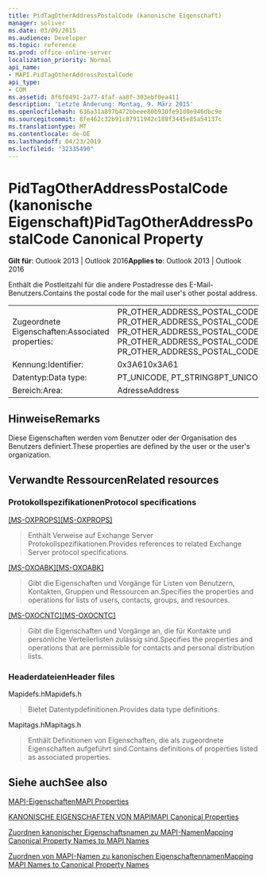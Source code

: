 ```yaml
---
title: PidTagOtherAddressPostalCode (kanonische Eigenschaft)
manager: soliver
ms.date: 03/09/2015
ms.audience: Developer
ms.topic: reference
ms.prod: office-online-server
localization_priority: Normal
api_name:
- MAPI.PidTagOtherAddressPostalCode
api_type:
- COM
ms.assetid: 8f6f0491-2a77-4faf-aa8f-303ebf0ea411
description: 'Letzte Änderung: Montag, 9. März 2015'
ms.openlocfilehash: 636a31a897b472bbeee80b930fe91d0e946dbc9e
ms.sourcegitcommit: 8fe462c32b91c87911942c188f3445e85a54137c
ms.translationtype: MT
ms.contentlocale: de-DE
ms.lasthandoff: 04/23/2019
ms.locfileid: "32335490"
---
```

# <a name="pidtagotheraddresspostalcode-canonical-property"></a><span data-ttu-id="8df72-103">PidTagOtherAddressPostalCode (kanonische Eigenschaft)</span><span class="sxs-lookup"><span data-stu-id="8df72-103">PidTagOtherAddressPostalCode Canonical Property</span></span>

  
  
<span data-ttu-id="8df72-104">**Gilt für**: Outlook 2013 | Outlook 2016</span><span class="sxs-lookup"><span data-stu-id="8df72-104">**Applies to**: Outlook 2013 | Outlook 2016</span></span> 
  
<span data-ttu-id="8df72-105">Enthält die Postleitzahl für die andere Postadresse des E-Mail-Benutzers.</span><span class="sxs-lookup"><span data-stu-id="8df72-105">Contains the postal code for the mail user's other postal address.</span></span>
  
|||
|:-----|:-----|
|<span data-ttu-id="8df72-106">Zugeordnete Eigenschaften:</span><span class="sxs-lookup"><span data-stu-id="8df72-106">Associated properties:</span></span>  <br/> |<span data-ttu-id="8df72-107">PR_OTHER_ADDRESS_POSTAL_CODE, PR_OTHER_ADDRESS_POSTAL_CODE_A, PR_OTHER_ADDRESS_POSTAL_CODE_W</span><span class="sxs-lookup"><span data-stu-id="8df72-107">PR_OTHER_ADDRESS_POSTAL_CODE, PR_OTHER_ADDRESS_POSTAL_CODE_A, PR_OTHER_ADDRESS_POSTAL_CODE_W</span></span>  <br/> |
|<span data-ttu-id="8df72-108">Kennung:</span><span class="sxs-lookup"><span data-stu-id="8df72-108">Identifier:</span></span>  <br/> |<span data-ttu-id="8df72-109">0x3A61</span><span class="sxs-lookup"><span data-stu-id="8df72-109">0x3A61</span></span>  <br/> |
|<span data-ttu-id="8df72-110">Datentyp:</span><span class="sxs-lookup"><span data-stu-id="8df72-110">Data type:</span></span>  <br/> |<span data-ttu-id="8df72-111">PT_UNICODE, PT_STRING8</span><span class="sxs-lookup"><span data-stu-id="8df72-111">PT_UNICODE, PT_STRING8</span></span>  <br/> |
|<span data-ttu-id="8df72-112">Bereich:</span><span class="sxs-lookup"><span data-stu-id="8df72-112">Area:</span></span>  <br/> |<span data-ttu-id="8df72-113">Adresse</span><span class="sxs-lookup"><span data-stu-id="8df72-113">Address</span></span>  <br/> |
   
## <a name="remarks"></a><span data-ttu-id="8df72-114">Hinweise</span><span class="sxs-lookup"><span data-stu-id="8df72-114">Remarks</span></span>

<span data-ttu-id="8df72-115">Diese Eigenschaften werden vom Benutzer oder der Organisation des Benutzers definiert.</span><span class="sxs-lookup"><span data-stu-id="8df72-115">These properties are defined by the user or the user's organization.</span></span>
  
## <a name="related-resources"></a><span data-ttu-id="8df72-116">Verwandte Ressourcen</span><span class="sxs-lookup"><span data-stu-id="8df72-116">Related resources</span></span>

### <a name="protocol-specifications"></a><span data-ttu-id="8df72-117">Protokollspezifikationen</span><span class="sxs-lookup"><span data-stu-id="8df72-117">Protocol specifications</span></span>

<span data-ttu-id="8df72-118">[[MS-OXPROPS]](https://msdn.microsoft.com/library/f6ab1613-aefe-447d-a49c-18217230b148%28Office.15%29.aspx)</span><span class="sxs-lookup"><span data-stu-id="8df72-118">[[MS-OXPROPS]](https://msdn.microsoft.com/library/f6ab1613-aefe-447d-a49c-18217230b148%28Office.15%29.aspx)</span></span>
  
> <span data-ttu-id="8df72-119">Enthält Verweise auf Exchange Server Protokollspezifikationen.</span><span class="sxs-lookup"><span data-stu-id="8df72-119">Provides references to related Exchange Server protocol specifications.</span></span>
    
<span data-ttu-id="8df72-120">[[MS-OXOABK]](https://msdn.microsoft.com/library/f4cf9b4c-9232-4506-9e71-2270de217614%28Office.15%29.aspx)</span><span class="sxs-lookup"><span data-stu-id="8df72-120">[[MS-OXOABK]](https://msdn.microsoft.com/library/f4cf9b4c-9232-4506-9e71-2270de217614%28Office.15%29.aspx)</span></span>
  
> <span data-ttu-id="8df72-121">Gibt die Eigenschaften und Vorgänge für Listen von Benutzern, Kontakten, Gruppen und Ressourcen an.</span><span class="sxs-lookup"><span data-stu-id="8df72-121">Specifies the properties and operations for lists of users, contacts, groups, and resources.</span></span>
    
<span data-ttu-id="8df72-122">[[MS-OXOCNTC]](https://msdn.microsoft.com/library/9b636532-9150-4836-9635-9c9b756c9ccf%28Office.15%29.aspx)</span><span class="sxs-lookup"><span data-stu-id="8df72-122">[[MS-OXOCNTC]](https://msdn.microsoft.com/library/9b636532-9150-4836-9635-9c9b756c9ccf%28Office.15%29.aspx)</span></span>
  
> <span data-ttu-id="8df72-123">Gibt die Eigenschaften und Vorgänge an, die für Kontakte und persönliche Verteilerlisten zulässig sind.</span><span class="sxs-lookup"><span data-stu-id="8df72-123">Specifies the properties and operations that are permissible for contacts and personal distribution lists.</span></span>
    
### <a name="header-files"></a><span data-ttu-id="8df72-124">Headerdateien</span><span class="sxs-lookup"><span data-stu-id="8df72-124">Header files</span></span>

<span data-ttu-id="8df72-125">Mapidefs.h</span><span class="sxs-lookup"><span data-stu-id="8df72-125">Mapidefs.h</span></span>
  
> <span data-ttu-id="8df72-126">Bietet Datentypdefinitionen.</span><span class="sxs-lookup"><span data-stu-id="8df72-126">Provides data type definitions.</span></span>
    
<span data-ttu-id="8df72-127">Mapitags.h</span><span class="sxs-lookup"><span data-stu-id="8df72-127">Mapitags.h</span></span>
  
> <span data-ttu-id="8df72-128">Enthält Definitionen von Eigenschaften, die als zugeordnete Eigenschaften aufgeführt sind.</span><span class="sxs-lookup"><span data-stu-id="8df72-128">Contains definitions of properties listed as associated properties.</span></span>
    
## <a name="see-also"></a><span data-ttu-id="8df72-129">Siehe auch</span><span class="sxs-lookup"><span data-stu-id="8df72-129">See also</span></span>



[<span data-ttu-id="8df72-130">MAPI-Eigenschaften</span><span class="sxs-lookup"><span data-stu-id="8df72-130">MAPI Properties</span></span>](mapi-properties.md)
  
[<span data-ttu-id="8df72-131">KANONISCHE EIGENSCHAFTEN VON MAPI</span><span class="sxs-lookup"><span data-stu-id="8df72-131">MAPI Canonical Properties</span></span>](mapi-canonical-properties.md)
  
[<span data-ttu-id="8df72-132">Zuordnen kanonischer Eigenschaftsnamen zu MAPI-Namen</span><span class="sxs-lookup"><span data-stu-id="8df72-132">Mapping Canonical Property Names to MAPI Names</span></span>](mapping-canonical-property-names-to-mapi-names.md)
  
[<span data-ttu-id="8df72-133">Zuordnen von MAPI-Namen zu kanonischen Eigenschaftennamen</span><span class="sxs-lookup"><span data-stu-id="8df72-133">Mapping MAPI Names to Canonical Property Names</span></span>](mapping-mapi-names-to-canonical-property-names.md)

